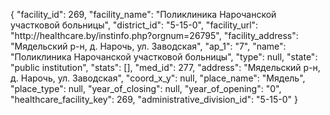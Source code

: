 {
    "facility_id": 269,
    "facility_name": "Поликлиника Нарочанской участковой больницы",
    "district_id": "5-15-0",
    "facility_url": "http:\/\/healthcare.by\/instinfo.php?orgnum=26795",
    "facility_address": "Мядельский р-н, д. Нарочь, ул. Заводская",
    "ap_1": "7",
    "name": "Поликлиника Нарочанской участковой больницы",
    "type": null,
    "state": "public institution",
    "stats": [],
    "med_id": 277,
    "address": "Мядельский р-н, д. Нарочь, ул. Заводская",
    "coord_x_y": null,
    "place_name": "Мядель",
    "place_type": null,
    "year_of_closing": null,
    "year_of_opening": "0",
    "healthcare_facility_key": 269,
    "administrative_division_id": "5-15-0"
}